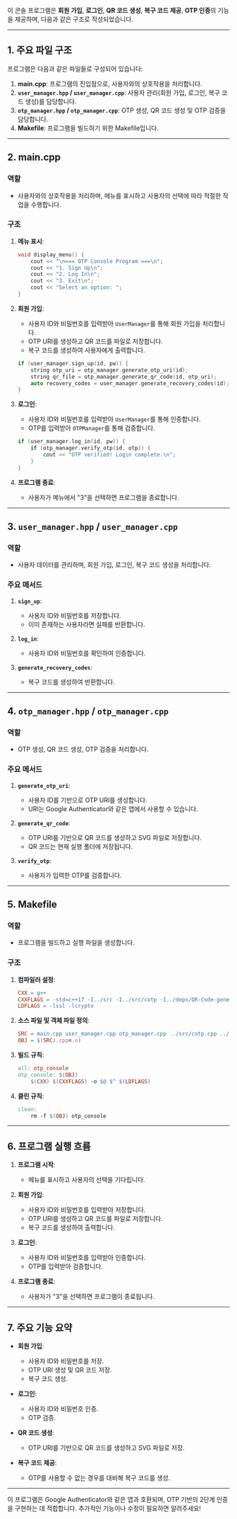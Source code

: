 이 콘솔 프로그램은 **회원 가입**, **로그인**, **QR 코드 생성**, **복구 코드 제공**, **OTP 인증**의 기능을 제공하며, 다음과 같은 구조로 작성되었습니다.

---

## **1. 주요 파일 구조**
프로그램은 다음과 같은 파일들로 구성되어 있습니다:

1. **main.cpp**: 프로그램의 진입점으로, 사용자와의 상호작용을 처리합니다.
2. **`user_manager.hpp` / `user_manager.cpp`**: 사용자 관리(회원 가입, 로그인, 복구 코드 생성)를 담당합니다.
3. **`otp_manager.hpp` / `otp_manager.cpp`**: OTP 생성, QR 코드 생성 및 OTP 검증을 담당합니다.
4. **Makefile**: 프로그램을 빌드하기 위한 Makefile입니다.

---

## **2. main.cpp**
### **역할**
- 사용자와의 상호작용을 처리하며, 메뉴를 표시하고 사용자의 선택에 따라 적절한 작업을 수행합니다.

### **구조**
1. **메뉴 표시**:
   ```cpp
   void display_menu() {
       cout << "\n=== OTP Console Program ===\n";
       cout << "1. Sign Up\n";
       cout << "2. Log In\n";
       cout << "3. Exit\n";
       cout << "Select an option: ";
   }
   ```

2. **회원 가입**:
   - 사용자 ID와 비밀번호를 입력받아 `UserManager`를 통해 회원 가입을 처리합니다.
   - OTP URI를 생성하고 QR 코드를 파일로 저장합니다.
   - 복구 코드를 생성하여 사용자에게 출력합니다.
   ```cpp
   if (user_manager.sign_up(id, pw)) {
       string otp_uri = otp_manager.generate_otp_uri(id);
       string qr_file = otp_manager.generate_qr_code(id, otp_uri);
       auto recovery_codes = user_manager.generate_recovery_codes(id);
   }
   ```

3. **로그인**:
   - 사용자 ID와 비밀번호를 입력받아 `UserManager`를 통해 인증합니다.
   - OTP를 입력받아 `OTPManager`를 통해 검증합니다.
   ```cpp
   if (user_manager.log_in(id, pw)) {
       if (otp_manager.verify_otp(id, otp)) {
           cout << "OTP verified! Login complete.\n";
       }
   }
   ```

4. **프로그램 종료**:
   - 사용자가 메뉴에서 "3"을 선택하면 프로그램을 종료합니다.

---

## **3. `user_manager.hpp` / `user_manager.cpp`**
### **역할**
- 사용자 데이터를 관리하며, 회원 가입, 로그인, 복구 코드 생성을 처리합니다.

### **주요 메서드**
1. **`sign_up`**:
   - 사용자 ID와 비밀번호를 저장합니다.
   - 이미 존재하는 사용자라면 실패를 반환합니다.

2. **`log_in`**:
   - 사용자 ID와 비밀번호를 확인하여 인증합니다.

3. **`generate_recovery_codes`**:
   - 복구 코드를 생성하여 반환합니다.

---

## **4. `otp_manager.hpp` / `otp_manager.cpp`**
### **역할**
- OTP 생성, QR 코드 생성, OTP 검증을 처리합니다.

### **주요 메서드**
1. **`generate_otp_uri`**:
   - 사용자 ID를 기반으로 OTP URI를 생성합니다.
   - URI는 Google Authenticator와 같은 앱에서 사용할 수 있습니다.

2. **`generate_qr_code`**:
   - OTP URI를 기반으로 QR 코드를 생성하고 SVG 파일로 저장합니다.
   - QR 코드는 현재 실행 폴더에 저장됩니다.

3. **`verify_otp`**:
   - 사용자가 입력한 OTP를 검증합니다.

---

## **5. Makefile**
### **역할**
- 프로그램을 빌드하고 실행 파일을 생성합니다.

### **구조**
1. **컴파일러 설정**:
   ```makefile
   CXX = g++
   CXXFLAGS = -std=c++17 -I../src -I../src/cotp -I../deps/QR-Code-generator
   LDFLAGS = -lssl -lcrypto
   ```

2. **소스 파일 및 객체 파일 정의**:
   ```makefile
   SRC = main.cpp user_manager.cpp otp_manager.cpp ../src/cotp.cpp ../src/otp_uri.cpp ../src/otp_factory.cpp ../src/qr_code.cpp ../deps/QR-Code-generator/qrcodegen.cpp
   OBJ = $(SRC:.cpp=.o)
   ```

3. **빌드 규칙**:
   ```makefile
   all: otp_console
   otp_console: $(OBJ)
       $(CXX) $(CXXFLAGS) -o $@ $^ $(LDFLAGS)
   ```

4. **클린 규칙**:
   ```makefile
   clean:
       rm -f $(OBJ) otp_console
   ```

---

## **6. 프로그램 실행 흐름**
1. **프로그램 시작**:
   - 메뉴를 표시하고 사용자의 선택을 기다립니다.

2. **회원 가입**:
   - 사용자 ID와 비밀번호를 입력받아 저장합니다.
   - OTP URI를 생성하고 QR 코드를 파일로 저장합니다.
   - 복구 코드를 생성하여 출력합니다.

3. **로그인**:
   - 사용자 ID와 비밀번호를 입력받아 인증합니다.
   - OTP를 입력받아 검증합니다.

4. **프로그램 종료**:
   - 사용자가 "3"을 선택하면 프로그램이 종료됩니다.

---

## **7. 주요 기능 요약**
- **회원 가입**:
  - 사용자 ID와 비밀번호를 저장.
  - OTP URI 생성 및 QR 코드 저장.
  - 복구 코드 생성.

- **로그인**:
  - 사용자 ID와 비밀번호 인증.
  - OTP 검증.

- **QR 코드 생성**:
  - OTP URI를 기반으로 QR 코드를 생성하고 SVG 파일로 저장.

- **복구 코드 제공**:
  - OTP를 사용할 수 없는 경우를 대비해 복구 코드를 생성.

---

이 프로그램은 Google Authenticator와 같은 앱과 호환되며, OTP 기반의 2단계 인증을 구현하는 데 적합합니다. 추가적인 기능이나 수정이 필요하면 알려주세요!